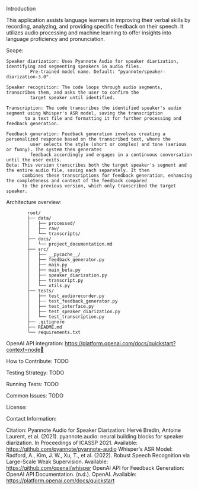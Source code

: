 Introduction

This application assists language learners in improving their verbal skills by recording, analyzing,
 and providing specific feedback on their speech. It utilizes audio processing and machine learning
 to offer insights into language proficiency and pronunciation.

Scope:

	Speaker diarization: Uses Pyannote Audio for speaker diarization, identifying and segmenting speakers in audio files.
		     Pre-trained model name. Default: "pyannote/speaker-diarization-3.0".

	Speaker recognition: The code loops through audio segments, transcribes them, and asks the user to confirm the
		     target speaker until identified.

	Transcription: The code transcribes the identified speaker's audio segment using Whisper's ASR model, saving the transcription
	       to a text file and formatting it for further processing and feedback generation.

	Feedback generation: Feedback generation involves creating a personalized response based on the transcribed text, where the
		     user selects the style (short or complex) and tone (serious or funny). The system then generates
		     feedback accordingly and engages in a continuous conversation until the user exits.
	Beta: This version transcribes both the target speaker's segment and the entire audio file, saving each separately. It then 
	      combines these transcriptions for feedback generation, enhancing the completeness and context of the feedback compared
	      to the previous version, which only transcribed the target speaker.


Architecture overview:

			root/
			├── data/
			│   ├── processed/
			│   ├── raw/
			│   └── transcripts/
			├── docs/
			│   └── project_documentation.md
			├── src/
			│   ├── __pycache__/
			│   ├── feedback_generator.py
			│   ├── main.py
			│   ├── main_beta.py
			│   ├── speaker_diarization.py
			│   ├── transcript.py
			│   └── utils.py
			├── tests/
			│   ├── test_audiorecorder.py
			│   ├── test_feedback_generator.py
			│   ├── test_interface.py
			│   ├── test_speaker_diarization.py
			│   └── test_transcription.py
			├── .gitignore
			├── README.md
			└── requirements.txt



OpenAI API integration: https://platform.openai.com/docs/quickstart?context=node 


How to Contribute: TODO


Testing Strategy: TODO


Running Tests: TODO


Common Issues: TODO


License:


Contact Information:

Citation:
	Pyannote Audio for Speaker Diarization: 
		Hervé Bredin, Antoine Laurent, et al. (2021). pyannote.audio: neural building blocks for speaker diarization.
		 In Proceedings of ICASSP 2021. Available: https://github.com/pyannote/pyannote-audio
	Whisper's ASR Model:
		Radford, A., Kim, J. W., Xu, T., et al. (2022). Robust Speech Recognition via Large-Scale Weak Supervision. 
		Available: https://github.com/openai/whisper
	OpenAI API for Feedback Generation:
		OpenAI API Documentation. (n.d.). OpenAI. Available: https://platform.openai.com/docs/quickstart
	

